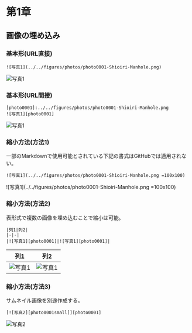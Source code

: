 # 第1章

## 画像の埋め込み
### 基本形(URL直接)
```
![写真1](../../figures/photos/photo0001-Shioiri-Manhole.png)
```
![写真1](../../figures/photos/photo0001-Shioiri-Manhole.png)

### 基本形(URL間接)
```
[photo0001]:../../figures/photos/photo0001-Shioiri-Manhole.png
![写真1][photo0001]
```
![写真1][photo0001]

### 縮小方法(方法1)
一部のMarkdownで使用可能とされている下記の書式はGitHubでは適用されない。
```
![写真1](../../figures/photos/photo0001-Shioiri-Manhole.png =100x100)
```

![写真1](../../figures/photos/photo0001-Shioiri-Manhole.png =100x100)

### 縮小方法(方法2)
表形式で複数の画像を埋め込むことで縮小は可能。
```
|列1|列2|
|-|-|
|![写真1][photo0001]|![写真1][photo0001]|
```
|列1|列2|
|-|-|
|![写真1][photo0001]|![写真1][photo0001]|

### 縮小方法(方法3)
サムネイル画像を別途作成する。
```
[![写真2][photo0001small]][photo0001]
```
![写真2][photo0002]

<!-- URLの参照先 -->
[photo0001]:../../figures/photos/photo0001-Shioiri-Manhole.png
[photo0002]:../../figures/photos/photo0001-Shioiri-Manhole-small.png
